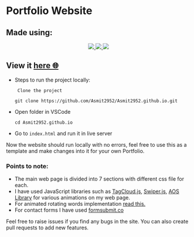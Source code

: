 # Portfolio Website

## Made using:

<p align="center">
<a href="#">
		<img src="https://img.shields.io/badge/HTML5-E34F26?style=for-the-badge&logo=html5&logoColor=white" />
</a>

<a href="#">
		<img src="https://img.shields.io/badge/CSS3-1572B6?style=for-the-badge&logo=css3&logoColor=white" />
</a>

<a href="#">
		<img src="https://img.shields.io/badge/JavaScript-323330?style=for-the-badge&logo=javascript&logoColor=F7DF1E" />
</a>
</p>

## View it [here :globe_with_meridians:](https://asmit2952.github.io/)

* Steps to run the project locally:

   ` Clone the project`

     `git clone https://github.com/Asmit2952/Asmit2952.github.io.git`

 * Open folder in VSCode

   `cd Asmit2952.github.io`

* Go to `index.html` and run it in live server

Now the website should run locally with no errors, feel free to use this as a template and make changes into it for your own Portfolio.

### Points to note:

* The main web page is divided into 7 sections with different css file for each.
* I have used JavaScript libraries such as [TagCloud.js](https://github.com/mcc108/TagCloud), [Swiper.js](https://swiperjs.com/), [AOS Library](https://github.com/michalsnik/aos) for various animations on my web page.
* For animated rotating words implementation [read this.](https://dev.to/asmit2952/animated-text-sphere-in-javascript-using-tagcloud-js-1p72)
* For contact forms I have used [formsubmit.co](https://formsubmit.co/) 

Feel free to raise issues if you find any bugs in the site. You can also create pull requests to add new features.
